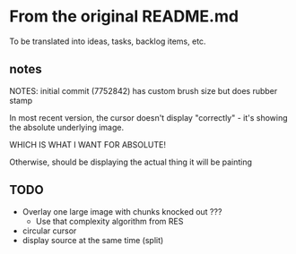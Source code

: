 # From the original README.md

To be translated into ideas, tasks, backlog items, etc.

## notes

NOTES: initial commit (7752842) has custom brush size but does rubber stamp

In most recent version, the cursor doesn't display "correctly" - it's showing the absolute underlying image.

WHICH IS WHAT I WANT FOR ABSOLUTE!

Otherwise, should be displaying the actual thing it will be painting

## TODO

- Overlay one large image with chunks knocked out ???
  - Use that complexity algorithm from RES
- circular cursor
- display source at the same time (split)